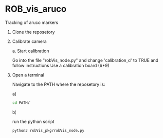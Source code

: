 # ROB_vis_aruco
Tracking of aruco markers

1) Clone the reposetory

2) Calibrate camera

    a. Start calibration

    Go into the file "robVis_node.py" and change 'calibration_d' to TRUE and follow instructions
    Use a calibration board (6*9)

3) Open a terminal

    Navigate to the PATH where the reposetory is:

    a)

    ``` bash
    cd PATH/
    ```

    b)

    run the python script

    ``` bash
    python3 robVis_pkg/robVis_node.py
    ```
